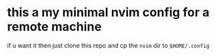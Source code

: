 # this a my minimal nvim config for a remote machine #

if u want it then just clone this repo and cp the `nvim` dir to `$HOME/.config`


